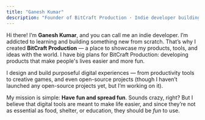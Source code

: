 ```yaml
---
title: "Ganesh Kumar"
description: "Founder of BitCraft Production · Indie developer building tools, apps, and games that blend creativity with purpose."
---
```



Hi there! I’m **Ganesh Kumar**, and you can call me an indie developer. I’m addicted to learning and building something new from scratch. That’s why I created **BitCraft Production** — a place to showcase my products, tools, and ideas with the world. I have big plans for BitCraft Production: developing products that make people's lives easier and more fun.

I design and build purposeful digital experiences — from productivity tools to creative games, and even open-source projects (though I haven’t launched any open-source projects yet, but I’m working on it).

My mission is simple: **Have fun and spread fun**. Sounds crazy, right? But I believe that digital tools are meant to make life easier, and since they’re not as essential as food, shelter, or education, they should be *fun* to use.
